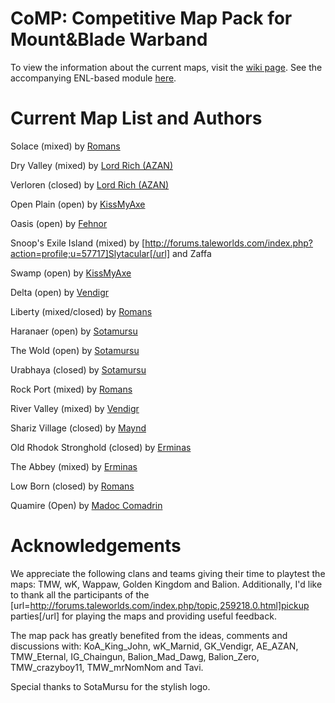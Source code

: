 CoMP: Competitive Map Pack for Mount&amp;Blade Warband
====

To view the information about the current maps, visit the [wiki page](https://github.com/wbkiss/comp/wiki).
See the accompanying ENL-based module [here](https://github.com/wbkiss/comp_module).

Current Map List and Authors
============================
Solace (mixed) by [Romans](http://forums.taleworlds.com/index.php?action=profile;u=27951)

Dry Valley (mixed) by [Lord Rich (AZAN)](http://forums.taleworlds.com/index.php?action=profile;u=53689)

Verloren (closed) by [Lord Rich (AZAN)](http://forums.taleworlds.com/index.php?action=profile;u=53689)

Open Plain (open) by [KissMyAxe](http://forums.taleworlds.com/index.php?action=profile;u=154843)

Oasis (open) by [Fehnor](http://forums.taleworlds.com/index.php?action=profile;u=173810)

Snoop's Exile Island (mixed) by [http://forums.taleworlds.com/index.php?action=profile;u=57717]Slytacular[/url] and Zaffa

Swamp (open) by [KissMyAxe](http://forums.taleworlds.com/index.php?action=profile;u=154843)

Delta (open) by [Vendigr](http://forums.taleworlds.com/index.php?action=profile;u=119410)

Liberty (mixed/closed) by [Romans](http://forums.taleworlds.com/index.php?action=profile;u=27951)

Haranaer (open) by [Sotamursu](http://forums.taleworlds.com/index.php?action=profile;u=129365)

The Wold (open) by [Sotamursu](http://forums.taleworlds.com/index.php?action=profile;u=129365)

Urabhaya (closed) by [Sotamursu](http://forums.taleworlds.com/index.php?action=profile;u=129365)

Rock Port (mixed) by [Romans](http://forums.taleworlds.com/index.php?action=profile;u=27951)

River Valley (mixed) by [Vendigr](http://forums.taleworlds.com/index.php?action=profile;u=119410)

Shariz Village (closed) by [Maynd](http://forums.taleworlds.com/index.php?action=profile;u=131950)

Old Rhodok Stronghold (closed) by [Erminas](http://forums.taleworlds.com/index.php?action=profile;u=81116)

The Abbey (mixed) by [Erminas](http://forums.taleworlds.com/index.php?action=profile;u=81116)

Low Born (closed) by [Romans](http://forums.taleworlds.com/index.php?action=profile;u=27951)

Quamire (Open) by [Madoc Comadrin](http://forums.taleworlds.com/index.php?action=profile;u=83722)

Acknowledgements
================
We appreciate the following clans and teams giving their time to playtest the maps: TMW, wK, Wappaw, Golden Kingdom and Balion. Additionally, I'd like to thank all the participants of the [url=http://forums.taleworlds.com/index.php/topic,259218.0.html]pickup parties[/url] for playing the maps and providing useful feedback.

The map pack has greatly benefited from the ideas, comments and discussions with: KoA_King_John, wK_Marnid, GK_Vendigr, AE_AZAN, TMW_Eternal, IG_Chaingun, Balion_Mad_Dawg, Balion_Zero, TMW_crazyboy11, TMW_mrNomNom and Tavi.

Special thanks to SotaMursu for the stylish logo.